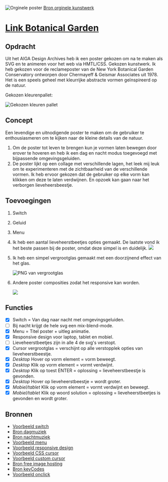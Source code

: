 ![Orginele poster](https://iili.io/JXxIoB.jpg)
[Bron orginele kunstwerk](https://designarchives.aiga.org/#/entries/%2Bdiscipline%3A%22Promotional%20design%20and%20advertising%22/_/detail/relevance/asc/1269/7/20070/new-york-botanical-garden-conservatory-poster/1)

# [Link Botanical Garden](https://demilouise.github.io/webanimatie/)

## Opdracht
Uit het AIGA Design Archives heb ik een poster gekozen om na te maken als SVG en te animeren voor het web via HMTL/CSS. 
Gekozen kunstwerk. Ik heb gekozen voor de reclameposter van de New York Botanical Garden Conservatory ontworpen door Chermayeff & Geismar Associates uit 1978. Het is een speels geheel met kleurrijke abstracte vormen geïnspireerd op de natuur. 

Gekozen kleurenpallet:

![Gekozen kleuren pallet](https://iili.io/JXxRKF.png)

## Concept
Een levendige en uitnodigende poster te maken om de gebruiker te enthousiasmeren om te kijken naar de kleine details van de natuur. 
1. Om de poster tot leven te brengen kun je vormen laten bewegen door erover te hoveren en heb ik een dag en nacht modus toegevoegd met bijpassende omgevingsgeluiden.
2. De poster lijkt op een collage met verschillende lagen, het leek mij leuk om te experimenteren met de zichtbaarheid van de verschillende vormen. Ik heb ervoor gekozen dat de gebruiker op elke vorm kan klikken om deze te laten verdwijnen. En opzoek kan gaan naar het verborgen lieveheersbeestje. 

## Toevoegingen
1. Switch 
2. Geluid  
3. Menu 
4. Ik heb een aantal lieveheerstbeetjes opties gemaakt. De laatste vond ik het beste passen bij de poster, omdat deze simpel is en duidelijk. ![](https://iili.io/JXx7Sa.png)
5. Ik heb een simpel vergrootglas gemaakt met een doorzijnend effect van het glas.

    ![PNG van vergrootglas](https://iili.io/J7e2Y7.png)
6. Andere poster composities zodat het responsive kan worden. 

    ![](https://iili.io/JXaRXs.png)

## Functies
- [x] Switch = Van dag naar nacht met omgevingsgeluiden.
- [ ] Bij nacht krijgt de hele svg een mix-blend-mode.
- [x] Menu = Titel poster + uitleg animatie.
- [x] Responsive design voor laptop, tablet en mobiel. 
- [ ] Lieveheerstbeetjes zijn in alle 4 de svg's verstopt.
- [x] Cursor vergrootglas = verschijnt op alle verstopplek opties van lieveheerstbeestje. 
- [x] *Desktop* Hover op vorm element = vorm beweegt.
- [x] *Desktop* Klik op vorm element = vormt verdwijnt.
- [x] *Desktop* Klik op toest ENTER = oplossing = lieveheerstbeestje is gevonden. 
- [x] *Desktop* Hover op lieveheerstbeestje = wordt groter.
- [x] *Mobiel/tablet* Klik op vorm element = vormt verdwijnt en beweegt.
- [x] *Mobiel/tablet* Klik op woord solution = oplossing = lieveheerstbeetjes is gevonden en wordt groter.

## Bronnen
- [Voorbeeld switch](https://www.youtube.com/watch?v=_f036OpnuWo)
- [Bron dagmuziek](https://www.youtube.com/watch?v=DqewBvd-bAA&t=2s)
- [Bron nachtmuziek](https://www.youtube.com/watch?v=tOcN0QLRQa4&t=15s)
- [Voorbeeld menu](https://codepen.io/erikterwan/pen/EVzeRP)
- [Voorbeeld responsive design](https://webdesign.tutsplus.com/tutorials/how-to-create-responsive-svg-images--cms-32140)
- [Voorbeeld CSS cursor](https://css-tricks.com/using-css-cursors/)
- [Voorbeeld custom cursor](https://www.youtube.com/watch?v=rfpRZ2t_BrQ&list=UUVyRiMvfUNMA1UPlDPzG5Ow&index=73)
- [Bron free image hosting](https://freeimage.host/)
- [Bron keyCodes]( https://keycode.info/)
- [Voorbeeld onclick](https://www.w3schools.com/jsref/event_onclick.asp)

